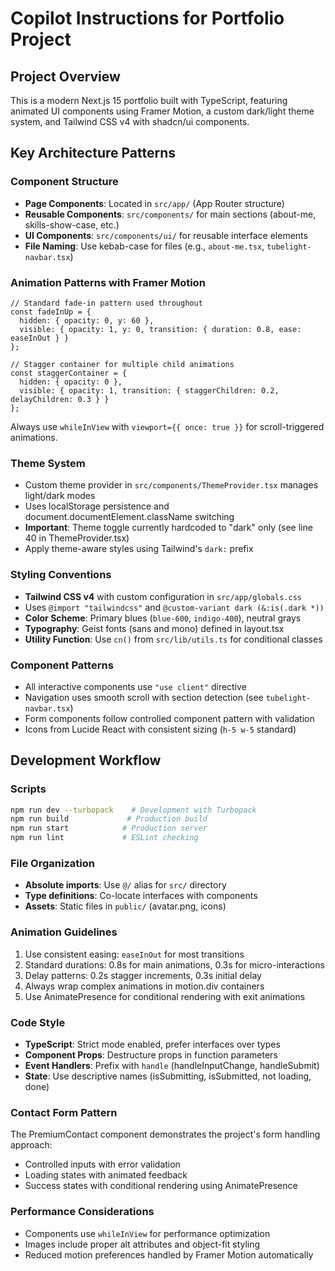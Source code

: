 # Copilot Instructions for Portfolio Project

## Project Overview
This is a modern Next.js 15 portfolio built with TypeScript, featuring animated UI components using Framer Motion, a custom dark/light theme system, and Tailwind CSS v4 with shadcn/ui components.

## Key Architecture Patterns

### Component Structure
- **Page Components**: Located in `src/app/` (App Router structure)
- **Reusable Components**: `src/components/` for main sections (about-me, skills-show-case, etc.)
- **UI Components**: `src/components/ui/` for reusable interface elements
- **File Naming**: Use kebab-case for files (e.g., `about-me.tsx`, `tubelight-navbar.tsx`)

### Animation Patterns with Framer Motion
```tsx
// Standard fade-in pattern used throughout
const fadeInUp = {
  hidden: { opacity: 0, y: 60 },
  visible: { opacity: 1, y: 0, transition: { duration: 0.8, ease: easeInOut } }
};

// Stagger container for multiple child animations
const staggerContainer = {
  hidden: { opacity: 0 },
  visible: { opacity: 1, transition: { staggerChildren: 0.2, delayChildren: 0.3 } }
};
```

Always use `whileInView` with `viewport={{ once: true }}` for scroll-triggered animations.

### Theme System
- Custom theme provider in `src/components/ThemeProvider.tsx` manages light/dark modes
- Uses localStorage persistence and document.documentElement.className switching
- **Important**: Theme toggle currently hardcoded to "dark" only (see line 40 in ThemeProvider.tsx)
- Apply theme-aware styles using Tailwind's `dark:` prefix

### Styling Conventions
- **Tailwind CSS v4** with custom configuration in `src/app/globals.css`
- Uses `@import "tailwindcss"` and `@custom-variant dark (&:is(.dark *))`
- **Color Scheme**: Primary blues (`blue-600`, `indigo-400`), neutral grays
- **Typography**: Geist fonts (sans and mono) defined in layout.tsx
- **Utility Function**: Use `cn()` from `src/lib/utils.ts` for conditional classes

### Component Patterns
- All interactive components use `"use client"` directive
- Navigation uses smooth scroll with section detection (see `tubelight-navbar.tsx`)
- Form components follow controlled component pattern with validation
- Icons from Lucide React with consistent sizing (`h-5 w-5` standard)

## Development Workflow

### Scripts
```bash
npm run dev --turbopack    # Development with Turbopack
npm run build             # Production build
npm run start            # Production server
npm run lint             # ESLint checking
```

### File Organization
- **Absolute imports**: Use `@/` alias for `src/` directory
- **Type definitions**: Co-locate interfaces with components
- **Assets**: Static files in `public/` (avatar.png, icons)

### Animation Guidelines
1. Use consistent easing: `easeInOut` for most transitions
2. Standard durations: 0.8s for main animations, 0.3s for micro-interactions
3. Delay patterns: 0.2s stagger increments, 0.3s initial delay
4. Always wrap complex animations in motion.div containers
5. Use AnimatePresence for conditional rendering with exit animations

### Code Style
- **TypeScript**: Strict mode enabled, prefer interfaces over types
- **Component Props**: Destructure props in function parameters
- **Event Handlers**: Prefix with `handle` (handleInputChange, handleSubmit)
- **State**: Use descriptive names (isSubmitting, isSubmitted, not loading, done)

### Contact Form Pattern
The PremiumContact component demonstrates the project's form handling approach:
- Controlled inputs with error validation
- Loading states with animated feedback
- Success states with conditional rendering using AnimatePresence

### Performance Considerations
- Components use `whileInView` for performance optimization
- Images include proper alt attributes and object-fit styling
- Reduced motion preferences handled by Framer Motion automatically
